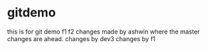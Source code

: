# gitdemo
this is for git demo
f1
f2
changes made by ashwin where the master changes are ahead.
changes by dev3
changes by f1